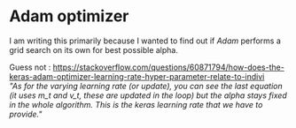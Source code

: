 # Adam optimizer  
  
I am writing this primarily because I wanted to find out if *Adam* performs a grid search on its own for best
possible alpha.  
  
Guess not : https://stackoverflow.com/questions/60871794/how-does-the-keras-adam-optimizer-learning-rate-hyper-parameter-relate-to-indivi  
*"As for the varying learning rate (or update), you can see the last equation (it uses m_t and v_t, these are updated in the loop) but the alpha stays fixed in the whole algorithm. This is the keras learning rate that we have to provide."* 
